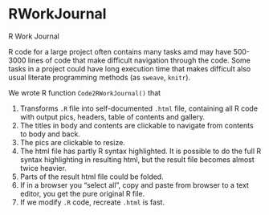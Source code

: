 RWorkJournal
============

R Work Journal

R code for a large project often contains many tasks  amd may have 500-3000 lines of code that make difficult navigation through the code. Some tasks in a project could have long execution time that makes difficult also usual  literate programming methods (as `sweave`, `knitr`).

We wrote R function `Code2RWorkJournal()` that

1.  Transforms  `.R` file into  self-documented  `.html` file, containing all R code with output pics, headers, table of contents and gallery. 
2.  The titles in body and contents are clickable to navigate from contents to body and back. 
3.  The pics are clickable to resize. 
4.  The html file has partly R syntax highlighted.  It is possible to do the full R syntax highlighting in resulting html, but the result file becomes almost twice heavier. 
5.  Parts of the result html file could be folded. 
6.  If in a browser you “select all”, copy and paste from browser to a text editor,   you get the pure original R file. 
7.  If we modify `.R` code,   recreate `.html` is fast. 
